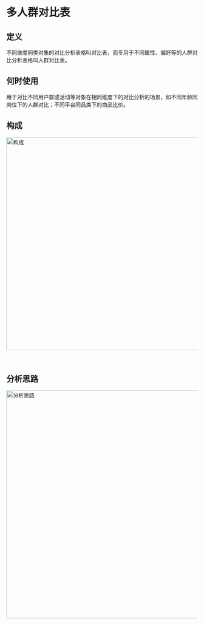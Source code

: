 # 多人群对比表

## 定义

不同维度同类对象的对比分析表格叫对比表，而专用于不同属性、偏好等的人群对比分析表格叫人群对比表。

## 何时使用

用于对比不同用户群或活动等对象在相同维度下的对比分析的场景，如不同年龄同岗位下的人群对比；不同平台同品类下的商品比价。

## 构成

<img src="https://gw.alipayobjects.com/zos/antfincdn/T78TTWvUU/7cbd9356-549f-4021-b3e6-103719539074.png" alt="构成" style="width: 560px; margin-bottom: 30px">

## 分析思路

<img src="https://gw.alipayobjects.com/zos/antfincdn/WYu2H7mgW/5fe8b69b-6018-4fe9-8c77-422dbb9336d3.png" alt="分析思路" style="width: 600px;"></img>
